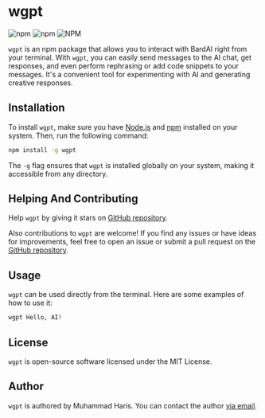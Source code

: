 # wgpt

![npm](https://img.shields.io/npm/v/wgpt) ![npm](https://img.shields.io/npm/dt/wgpt) ![NPM](https://img.shields.io/npm/l/wgpt)

`wgpt` is an npm package that allows you to interact with BardAI right from your terminal. With `wgpt`, you can easily send messages to the AI chat, get responses, and even perform rephrasing or add code snippets to your messages. It's a convenient tool for experimenting with AI and generating creative responses.

## Installation

To install `wgpt`, make sure you have [Node.js](https://nodejs.org/) and [npm](https://www.npmjs.com/) installed on your system. Then, run the following command:

```bash
npm install -g wgpt
```

The `-g` flag ensures that `wgpt` is installed globally on your system, making it accessible from any directory.

## Helping And Contributing

Help `wgpt` by giving it stars on [GitHub repository](https://github.com/muhiris/wgpt).

Also contributions to `wgpt` are welcome! If you find any issues or have ideas for improvements, feel free to open an issue or submit a pull request on the [GitHub repository](https://github.com/muhiris/wgpt).

## Usage

`wgpt` can be used directly from the terminal. Here are some examples of how to use it:

```bash
wgpt Hello, AI!
```
## License

`wgpt` is open-source software licensed under the MIT License.

## Author

`wgpt` is authored by Muhammad Haris. You can contact the author [via email](mailto:muhammadharis786@protonmail.com).


